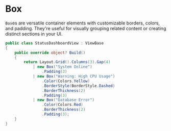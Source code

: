 # Box

`Box`es are versatile container elements with customizable borders, colors, and padding. They're useful for visually grouping related content or creating distinct sections in your UI.

```csharp demo-tabs
public class StatusDashboardView : ViewBase
{
    public override object? Build()
    {
        return Layout.Grid().Columns(3).Gap(4)
            | new Box("System Online")
                .Padding(3)
            | new Box("Warning: High CPU Usage")
                .Color(Colors.Yellow)
                .BorderStyle(BorderStyle.Dashed)
                .BorderThickness(2)
                .Padding(3)
            | new Box("Database Error")
                .Color(Colors.Red)
                .BorderThickness(2)
                .Padding(3);
    }
}
```

<WidgetDocs Type="Ivy.Box" ExtensionTypes="Ivy.BoxExtensions" SourceUrl="https://github.com/Ivy-Interactive/Ivy-Framework/blob/main/Ivy/Widgets/Primitives/Box.cs"/> 